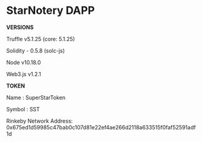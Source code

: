 # StarNotery DAPP

**VERSIONS**


Truffle v5.1.25 (core: 5.1.25)

Solidity - 0.5.8 (solc-js)

Node v10.18.0

Web3.js v1.2.1

**TOKEN**


Name : SuperStarToken

Symbol : SST

Rinkeby Network Address: 0x675ed1d59985c47bab0c107d81e22ef4ae266d2118a633515f0faf52591adf1d
